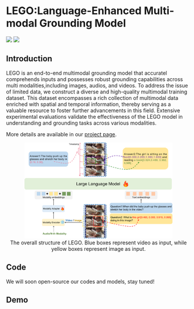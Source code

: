 # LEGO:Language-Enhanced Multi-modal Grounding Model

<a href='https://github.com/lzw-lzw/LEGO/'><img src='https://img.shields.io/badge/Project-Page-Green'></a>  <a href='https://github.com/lzw-lzw/LEGO'><img src='https://img.shields.io/badge/Paper-Arxiv-red'></a> 

## Introduction
LEGO is an end-to-end multimodal grounding model that accuratel comprehends inputs and possesses robust grounding capabilities across multi modalities,including images, audios, and videos. To address the issue of limited data, we construct a diverse and high-quality multimodal training dataset. This dataset encompasses a rich collection of multimodal data enriched with spatial and temporal information, thereby serving as a valuable resource to foster further advancements in this field. Extensive experimental evaluations validate the effectiveness of the LEGO model in understanding and grounding tasks across various modalities. 

More details are available in our [project page](https://github.com/lzw-lzw/LEGO). 

<p align="center">
    <img src="images/architecture.png" width="80%"> <br>
    The overall structure of LEGO. Blue boxes represent video as input, while yellow boxes represent image as input.
</p>

## Code 
We will soon open-source our codes and models, stay tuned!


## Demo


